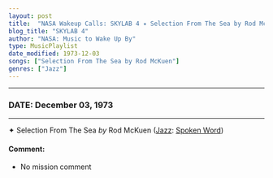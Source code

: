 ```yaml
---
layout: post
title:  "NASA Wakeup Calls: SKYLAB 4 ✦ Selection From The Sea by Rod McKuen ⊹ December 03, 1973"
blog_title: "SKYLAB 4"
author: "NASA: Music to Wake Up By"
type: MusicPlaylist
date_modified: 1973-12-03
songs: ["Selection From The Sea by Rod McKuen"]
genres: ["Jazz"]
---
```


----
### DATE: December 03, 1973
----
✦ Selection From The Sea *by* Rod McKuen ([Jazz](https://www.discogs.com/genre/Jazz): [Spoken Word](https://www.discogs.com/style/Spoken%20Word)) <a target="blank_" href="https://www.discogs.com/Rod-McKuen-Selections-From-The-Epic-Lp-In-Search-Of-Eros/release/9335369">
    <i class="fas fa-compact-disc"
       title="Discogs entry for this song"
       alt="Discogs entry for this song"
       style="font-size: 1.1em;"></i></a>
    

#### Comment:
* No mission comment



<br/>
<center>
	<a target="_blank"
	   href="https://twitter.com/intent/tweet?hashtags=Space,NASA,Playlist,NASAWakeupCalls,SpaceProgram&text=🚀 {{ page.author}}, {{ page.title }}. {{ site.url }}{{ page.url }}&via=nasawakeupcalls"><i class="fab fa-twitter" title="Tweet this page" alt="Tweet this page" style="font-size: 1.3em;"></i></a>
	&nbsp; 	<i class="fas fa-user-astronaut" style="font-size: 1.5em;"></i> &nbsp;
    <a id="custom_amazon_link"
       type="amzn" search="#"
       category="popular music">
    <i class="fab fa-amazon" style="font-size: 1.3em;"></i></a>
</center>

<!-- Randomly resolve an individual entry from a song array -->
<script src="/assets/javascript/seedrandom.min.js"></script>
<script>
  var wake_me_up = ["Selection From The Sea by Rod McKuen"];
  var prng = new Math.seedrandom();
  function randomSong() {
    song = wake_me_up[Math.floor(Math.random() * wake_me_up.length)];
    var amazon_link = document.getElementById("custom_amazon_link");
    amazon_link.setAttribute("search", song);
  }
  window.onload = randomSong();
</script>
